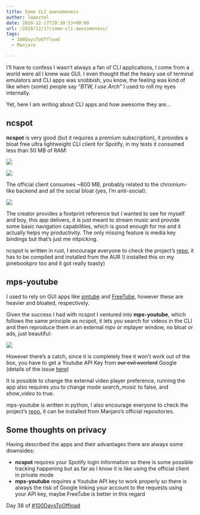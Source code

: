 ```yaml
---
title: Some CLI awesomeness
author: lopeztel
date: 2020-12-17T20:30:53+00:00
url: /2020/12/17/some-cli-awesomeness/
tags:
  - 100DaysToOffload
  - Manjaro

---
```

I&#8217;ll have to confess I wasn&#8217;t always a fan of CLI applications, I come from a world were all I knew was GUI. I even thought that the heavy use of terminal emulators and CLI apps was snobbish, you know, the feeling was kind of like when (some) people say _&#8220;BTW, I use Arch&#8221;_ I used to roll my eyes internally.

Yet, here I am writing about CLI apps and how awesome they are…

## ncspot

**ncspot** is very good (but it requires a premium subscription), it provides a bloat free ultra lightweight CLI client for Spotify, in my tests it consumed less than 50 MB of RAM:

![](https://lopeztel.noho.st/piwigo/_data/i/galleries/blog_media/Screenshot-from-2020-12-16-13-31-48-1-768x841-me.png#center)

![](https://lopeztel.noho.st/piwigo/_data/i/galleries/blog_media/Screenshot-from-2020-12-16-13-32-04-768x841-me.png#center)

The official client consumes ~600 MB, probably related to the chromium-like backend and all the social bloat (yes, I&#8217;m anti-social):

![](https://lopeztel.noho.st/piwigo/galleries/blog_media/Screenshot-from-2020-12-17-15-33-44-768x432.png#center)

The creator provides a footprint reference but I wanted to see for myself and boy, this app delivers, it is just meant to stream music and provide some basic navigation capabilities, which is good enough for me and it actually helps my productivity. The only missing feature is media key bindings but that&#8217;s just me nitpicking.

ncspot is written in rust, I encourage everyone to check the project&#8217;s [repo](https://github.com/hrkfdn/ncspot), it has to be compiled and installed from the AUR (I installed this on my pinebookpro too and it got really toasty) 

## mps-youtube

I used to rely on GUI apps like [smtube](https://www.smtube.org/) and [FreeTube](https://freetubeapp.io/), however these are heavier and bloated, respectively.

Given the success I had with ncspot I ventured into **mps-youtube**, which follows the same principle as ncspot, it lets you search for videos in the CLI and then reproduce them in an external mpv or mplayer window, no bloat or ads, just beautiful:

![](https://lopeztel.noho.st/piwigo/galleries/blog_media/Screenshot-from-2020-12-17-21-09-24-768x415.png#center)

However there&#8217;s a catch, since it is completely free it won&#8217;t work out of the box, you have to get a Youtube API Key from ~~our evil overlord~~ Google (details of the issue [here](https://github.com/mps-youtube/mps-youtube/issues/551))

It is possible to change the external video player preference, running the app also requires you to change mode _search_music_ to false, and _show_video_ to true.

mps-youtube is written in python, I also encourage everyone to check the project&#8217;s [repo](https://github.com/mps-youtube/mps-youtube), it can be installed from Manjaro&#8217;s official repositories.

## Some thoughts on privacy

Having described the apps and their advantages there are always some downsides:

  * **ncspot** requires your Spotify login information so there is some possible tracking happening but as far as I know it is like using the official client in private mode
  * **mps-youtube** requires a Youtube API key to work properly so there is always the risk of Google linking your account to the requests using your API key, maybe FreeTube is better in this regard

Day 38 of [#100DaysToOffload](https://lopeztel.xyz/blog/tags/100daystooffload/)
